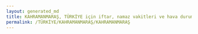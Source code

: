 ```yaml
---
layout: generated_md
title: KAHRAMANMARAŞ, TÜRKİYE için iftar, namaz vakitleri ve hava durumu - ilçe/eyalet seç
permalink: /TÜRKİYE/KAHRAMANMARAŞ/KAHRAMANMARAŞ
---
```


<script type="text/javascript">
  var country = TÜRKİYE;
  var city = KAHRAMANMARAŞ;
  var state = KAHRAMANMARAŞ;
  var lat = 72;
  var lon = 21;
</script>
